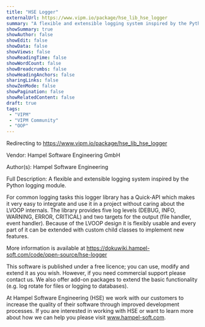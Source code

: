 ```yaml
---
title: "HSE Logger"
externalUrl: https://www.vipm.io/package/hse_lib_hse_logger
summary: "A flexible and extensible logging system inspired by the Python logging module."
showSummary: true
showAuthor: false
showEdit: false
showData: false
showViews: false
showReadingTime: false
showWordCount: false
showBreadcrumbs: false
showHeadingAnchors: false
sharingLinks: false
showZenMode: false
showPagination: false
showRelatedContent: false
draft: true
tags:
 - "VIPM"
 - "VIPM Community"
 - "OOP"
---
```


Redirecting to https://www.vipm.io/package/hse_lib_hse_logger

Vendor: Hampel Software Engineering GmbH

Author(s): Hampel Software Engineering
 
Full Description:
A flexible and extensible logging system inspired by the Python logging module.

For common logging tasks this logger library has a Quick-API which makes it very easy to integrate and use it in a project without caring about the LVOOP internals. The library provides five log levels (DEBUG, INFO, WARNING, ERROR, CRITICAL) and two targets for the output (file handler, event handler). Because of the LVOOP design it is flexibly usable and every part of it can be extended with custom child classes to implement new features. 

More information is available at
https://dokuwiki.hampel-soft.com/code/open-source/hse-logger

This software is published under a free licence; you can use, modify and extend it as you wish. However, if you need commercial support please contact us. We also offer add-on packages to extend the basic functionality (e.g. log rotate for files or logging to databases).

At Hampel Software Engineering (HSE) we work with our customers to increase the quality of their software through improved development processes. If you are interested in working with HSE or want to learn more about how we can help you please visit www.hampel-soft.com.